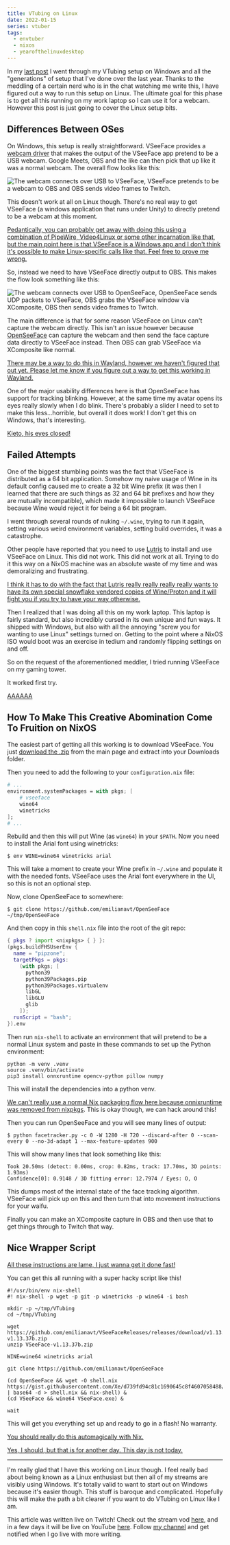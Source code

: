 ```yaml
---
title: VTubing on Linux
date: 2022-01-15
series: vtuber
tags:
  - envtuber
  - nixos
  - yearofthelinuxdesktop
---
```


In my [last post](/blog/vtubing-setup-2022-01-13) I went through my VTubing
setup on Windows and all the "generations" of setup that I've done over the last
year. Thanks to the meddling of a certain nerd who is in the chat watching me
write this, I have figured out a way to run this setup on Linux. The ultimate
goal for this phase is to get all this running on my work laptop so I can use it
for a webcam. However this post is just going to cover the Linux setup bits.

## Differences Between OSes

On Windows, this setup is really straightforward. VSeeFace provides a [webcam
driver](https://www.vseeface.icu/#virtual-camera) that makes the output of the
VSeeFace app pretend to be a USB webcam. Google Meets, OBS and the like can then
pick that up like it was a normal webcam. The overall flow looks like this:

![The webcam connects over USB to VSeeFace, VSeeFace pretends to be a webcam to
OBS and OBS sends video frames to
Twitch.](/static/blog/vtubing-linux/windows.svg)

This doesn't work at all on Linux though. There's no real way to get VSeeFace (a
windows application that runs under Unity) to directly pretend to be a webcam at
this moment.

[Pedantically, you can probably get away with doing this using a combination of
PipeWire, Video4Linux or some other incarnation like that, but the main point
here is that VSeeFace is a Windows app and I don't think it's possible to make
Linux-specific calls like that. Feel free to prove me
wrong.](conversation://Mara/hacker)

So, instead we need to have VSeeFace directly output to OBS. This makes the flow
look something like this:

![The webcam connects over USB to OpenSeeFace, OpenSeeFace sends UDP packets to
VSeeFace, OBS grabs the VSeeFace window via XComposite, OBS then sends video
frames to Twitch.](/static/blog/vtubing-linux/nixos.svg)

The main difference is that for some reason VSeeFace on Linux can't capture the
webcam directly. This isn't an issue however because
[OpenSeeFace](https://github.com/emilianavt/OpenSeeFace) can capture the webcam
and then send the face capture data directly to VSeeFace instead. Then OBS can
grab VSeeFace via XComposite like normal.

[There may be a way to do this in Wayland, however we haven't figured that out
yet. Please let me know if you figure out a way to get this working in
Wayland.](conversation://Mara/hacker)

One of the major usability differences here is that OpenSeeFace has support for
tracking blinking. However, at the same time my avatar opens its eyes really
slowly when I do blink. There's probably a slider I need to set to make this
less...horrible, but overall it does work! I don't get this on Windows, that's
interesting.

[Kieto, his eyes closed!](conversation://Numa/delet)

## Failed Attempts

One of the biggest stumbling points was the fact that VSeeFace is distributed as
a 64 bit application. Somehow my naive usage of Wine in its default config
caused me to create a 32 bit Wine prefix (it was then I learned that there are
such things as 32 and 64 bit prefixes and how they are mutually incompatible),
which made it impossible to launch VSeeFace because Wine would reject it for
being a 64 bit program.

I went through several rounds of nuking `~/.wine`, trying to run it again,
setting various weird environment variables, setting build overrides, it was a
catastrophe.

Other people have reported that you need to use
[Lutris](https://web.archive.org/web/20220830184802/https://dumbotaku.com/info/401)
to install and use VSeeFace on Linux.
This did not work. This did not work at all. Trying to do it this way on a NixOS
machine was an absolute waste of my time and was demoralizing and frustrating.

[I think it has to do with the fact that Lutris really really really really
wants to have its own special snowflake vendored copies of Wine/Proton and it
will fight you if you try to have your way otherwise.](conversation://Cadey/coffee)

Then I realized that I was doing all this on my work laptop. This laptop is
fairly standard, but also incredibly cursed in its own unique and fun ways. It
shipped with Windows, but also with all the annoying "screw you for wanting to
use Linux" settings turned on. Getting to the point where a NixOS ISO would boot
was an exercise in tedium and randomly flipping settings on and off.

So on the request of the aforementioned meddler, I tried running VSeeFace on my
gaming tower.

It worked first try.

[AAAAAA](conversation://Cadey/coffee)

## How To Make This Creative Abomination Come To Fruition on NixOS

The easiest part of getting all this working is to download VSeeFace. You just
[download the .zip](https://www.vseeface.icu/) from the main page and extract
into your Downloads folder.

Then you need to add the following to your `configuration.nix` file:

```nix
# ...
environment.systemPackages = with pkgs; [
    # vseeface
    wine64
    winetricks
];
# ...
```

Rebuild and then this will put Wine (as `wine64`) in your `$PATH`. Now you need
to install the Arial font using winetricks:

```console
$ env WINE=wine64 winetricks arial
```

This will take a moment to create your Wine prefix in `~/.wine` and populate it
with the needed fonts. VSeeFace uses the Arial font everywhere in the UI, so
this is not an optional step.

Now, clone OpenSeeFace to somewhere:

```console
$ git clone https://github.com/emilianavt/OpenSeeFace ~/tmp/OpenSeeFace
```

And then copy in this `shell.nix` file into the root of the git repo:

```nix
{ pkgs ? import <nixpkgs> { } }:
(pkgs.buildFHSUserEnv {
  name = "pipzone";
  targetPkgs = pkgs:
    (with pkgs; [
      python39
      python39Packages.pip
      python39Packages.virtualenv
      libGL
      libGLU
      glib
    ]);
  runScript = "bash";
}).env
```

Then run `nix-shell` to activate an environment that will pretend to be a normal
Linux system and paste in these commands to set up the Python environment:

```
python -m venv .venv
source .venv/bin/activate
pip3 install onnxruntime opencv-python pillow numpy
```

This will install the dependencies into a python venv.

[We can't really use a normal Nix packaging flow here because <a
href="https://github.com/jonringer/nixpkgs/commit/bc2b132f98b48220fa5ec148aa2ba170aeb9a891">onnixruntime
was removed from nixpkgs</a>. This is okay though, we can hack around
this!](conversation://Mara/hacker)

Then you can run OpenSeeFace and you will see many lines of output:

```console
$ python facetracker.py -c 0 -W 1280 -H 720 --discard-after 0 --scan-every 0 --no-3d-adapt 1 --max-feature-updates 900
```

This will show many lines that look something like this:

```
Took 20.50ms (detect: 0.00ms, crop: 0.82ms, track: 17.70ms, 3D points: 1.93ms)
Confidence[0]: 0.9148 / 3D fitting error: 12.7974 / Eyes: O, O
```

This dumps most of the internal state of the face tracking algorithm. VSeeFace
will pick up on this and then turn that into movement instructions for your
waifu.

Finally you can make an XComposite capture in OBS and then use that to get
things through to Twitch that way.

## Nice Wrapper Script

[All these instructions are lame, I just wanna get it done
fast!](conversation://Numa/delet)

You can get this all running with a super hacky script like this!

```shell
#!/usr/bin/env nix-shell
#! nix-shell -p wget -p git -p winetricks -p wine64 -i bash

mkdir -p ~/tmp/VTubing
cd ~/tmp/VTubing

wget https://github.com/emilianavt/VSeeFaceReleases/releases/download/v1.13.37b/VSeeFace-v1.13.37b.zip
unzip VSeeFace-v1.13.37b.zip

WINE=wine64 winetricks arial

git clone https://github.com/emilianavt/OpenSeeFace

(cd OpenSeeFace && wget -O shell.nix https://gist.githubusercontent.com/Xe/d739fd94c81c1690645c8f4607058488/raw/100c8c5e43ed8dc4b19b890173234ff28b0f9c7e/shell.nix | base64 -d > shell.nix && nix-shell) &
(cd VSeeFace && wine64 VSeeFace.exe) &

wait
```

This will get you everything set up and ready to go in a flash! No warranty.

[You should really do this automagically with Nix.](conversation://Mara/hmm)

[Yes, I should, but that is for another day. This day is not today.](conversation://Cadey/coffee)

---

I'm really glad that I have this working on Linux though. I feel really bad
about being known as a Linux enthusiast but then all of my streams are visibly
using Windows. It's totally valid to want to start out on Windows because it's
easier though. This stuff is baroque and complicated. Hopefully this will make
the path a bit clearer if you want to do VTubing on Linux like I am.

This article was written live on Twitch! Check out the stream vod
[here](https://www.twitch.tv/videos/1264594247), and in a few days it will be live on YouTube
[here](https://youtu.be/cSR1ZA012aQ). Follow [my channel](https://twitch.tv/princessxen)
and get notified when I go live with more writing.

